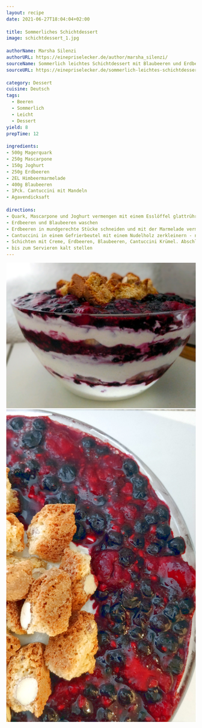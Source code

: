 ```yaml
---
layout: recipe
date: 2021-06-27T18:04:04+02:00

title: Sommerliches Schichtdessert
image: schichtdessert_1.jpg

authorName: Marsha Silenzi
authorURL: https://einepriselecker.de/author/marsha_silenzi/
sourceName: Sommerlich leichtes Schichtdessert mit Blaubeeren und Erdbeeren
sourceURL: https://einepriselecker.de/sommerlich-leichtes-schichtdessert-mit-blaubeeren-und-erdneeren/

category: Dessert
cuisine: Deutsch
tags:
  - Beeren
  - Sommerlich
  - Leicht
  - Dessert
yield: 8
prepTime: 12

ingredients:
- 500g Magerquark
- 250g Mascarpone
- 150g Joghurt
- 250g Erdbeeren
- 2EL Himbeermarmelade
- 400g Blaubeeren
- 1Pck. Cantuccini mit Mandeln
- Agavendicksaft

directions:
- Quark, Mascarpone und Joghurt vermengen mit einem Esslöffel glattrühren und nach Wunsch süßen
- Erdbeeren und Blaubeeren waschen
- Erdbeeren in mundgerechte Stücke schneiden und mit der Marmelade vermengen
- Cantuccini in einem Gefrierbeutel mit einem Nudelholz zerkleinern - nicht zu klein
- Schichten mit Creme, Erdbeeren, Blaubeeren, Cantuccini Krümel. Abschließen mit Creme und dem Rest der Cantuccini, falls gewünscht mit Beeren dekorieren
- bis zum Servieren kalt stellen
---
```


![](schichtdessert_2.jpg)
![](schichtdessert_4.jpg)
